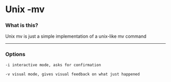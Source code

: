 # Unix -mv

### What is this?
Unix mv is just a simple implementation of a unix-like mv command

---

### Options
``` sh
-i interactive mode, asks for confirmation

-v visual mode, gives visual feedback on what just happened
```
